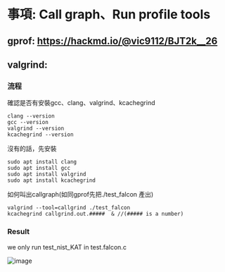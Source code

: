 # 事項: Call graph、Run profile tools
## gprof:  https://hackmd.io/@vic9112/BJT2k__26
## valgrind:
### 流程
確認是否有安裝gcc、clang、valgrind、kcachegrind
```
clang --version
gcc --version
valgrind --version
kcachegrind --version
```
沒有的話，先安裝
```
sudo apt install clang
sudo apt install gcc
sudo apt install valgrind
sudo apt install kcachegrind
```
如何叫出callgraph(如同gprof先把./test_falcon 產出)
```
valgrind --tool=callgrind ./test_falcon
kcachegrind callgrind.out.#####  & //(##### is a number)
```
### Result
we only run test_nist_KAT in test.falcon.c

![image](https://github.com/nthuyouwei/PQC/assets/145022311/fda7a916-b5c0-4adc-bed1-dde09bcf5d42)
